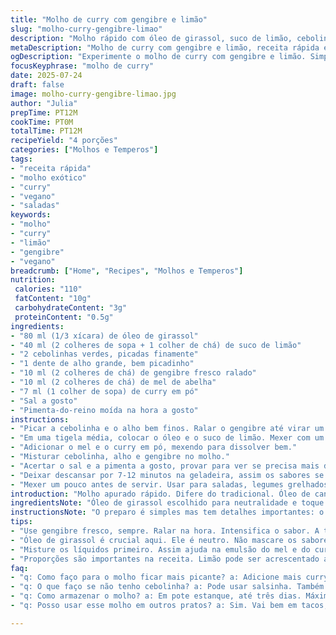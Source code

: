 ```yaml
---
title: "Molho de curry com gengibre e limão"
slug: "molho-curry-gengibre-limao"
description: "Molho rápido com óleo de girassol, suco de limão, cebolinha, alho, gengibre fresco, mel e curry em pó. Receita vegetariana, sem nozes, lactose, glúten, produtos lácteos e ovos. Um toque cítrico e picante, perfeito para saladas e pratos leves."
metaDescription: "Molho de curry com gengibre e limão, receita rápida e refrescante para saladas e pratos leves com sabor exótico"
ogDescription: "Experimente o molho de curry com gengibre e limão. Simples e fresco, combina bem com saladas e pratos indianos"
focusKeyphrase: "molho de curry"
date: 2025-07-24
draft: false
image: molho-curry-gengibre-limao.jpg
author: "Julia"
prepTime: PT12M
cookTime: PT0M
totalTime: PT12M
recipeYield: "4 porções"
categories: ["Molhos e Temperos"]
tags:
- "receita rápida"
- "molho exótico"
- "curry"
- "vegano"
- "saladas"
keywords:
- "molho"
- "curry"
- "limão"
- "gengibre"
- "vegano"
breadcrumb: ["Home", "Recipes", "Molhos e Temperos"]
nutrition: 
 calories: "110"
 fatContent: "10g"
 carbohydrateContent: "3g"
 proteinContent: "0.5g"
ingredients:
- "80 ml (1/3 xícara) de óleo de girassol"
- "40 ml (2 colheres de sopa + 1 colher de chá) de suco de limão"
- "2 cebolinhas verdes, picadas finamente"
- "1 dente de alho grande, bem picadinho"
- "10 ml (2 colheres de chá) de gengibre fresco ralado"
- "10 ml (2 colheres de chá) de mel de abelha"
- "7 ml (1 colher de sopa) de curry em pó"
- "Sal a gosto"
- "Pimenta-do-reino moída na hora a gosto"
instructions:
- "Picar a cebolinha e o alho bem finos. Ralar o gengibre até virar um purê."
- "Em uma tigela média, colocar o óleo e o suco de limão. Mexer com um batedor até começar a emulsificar."
- "Adicionar o mel e o curry em pó, mexendo para dissolver bem."
- "Misturar cebolinha, alho e gengibre no molho."
- "Acertar o sal e a pimenta a gosto, provar para ver se precisa mais de limão ou mel."
- "Deixar descansar por 7-12 minutos na geladeira, assim os sabores se casam."
- "Mexer um pouco antes de servir. Usar para saladas, legumes grelhados ou até como dip."
introduction: "Molho apurado rápido. Difere do tradicional. Óleo de canola substituído para um toque mais leve com girassol. Limão em mais quantidade para acidez vibrante. Cebolinha reforça frescor, alho com mais presença, gengibre mais generoso. Curry em pó elevado para quem curte mais punch. Adoçado com mel natural, nem doce nem azedo demais. Descansar uns minutos ele fica mais saboroso, mas já dá para usar na hora. Vai bem na salada verde, em pratos indianos, sobre legumes ou até para pincelar frango. Sem glúten, sem derivados animais, confortável para dietas restritivas. Simples, corajoso no sabor, aroma cítrico e toque exótico nas papilas. Combina com uma tábua de queijos veganos ou pão sírio quente. Fica vibrante mesmo depois de uma noite, ótimo para deixar pronto e tirar do freezer."
ingredientsNote: "Óleo de girassol escolhido para neutralidade e toque suave, diferente do canola que tem sabor mais arredondado. A cebolinha verde usada para frescor e cor, pode substituir por salsinha para variação. Gengibre fresco ralado intensifica o aroma e dá frescor picante, cuidado com o mel para não ficar doce demais, tradicionalmente curry pede um toque marcante e equilibrado. Limão fresco é fundamental, o suco industrializado perde na acidez natural. Use curry em pó de qualidade superior para realçar especiarias e evitar o gosto artificial das versões baratas. Sal e pimenta, na medida. Misture e prove sempre antes de armazenar, esses temperos variam com o paladar e o restante da receita."
instructionsNote: "O preparo é simples mas tem detalhes importantes: o gengibre deve estar ralado na hora para um efeito mais explosivo no paladar. Misture os líquidos primeiro para facilitar a emulsão do mel e do curry. Não usar batedeira, só fouet manual para não perder textura orgânica. O molho deve repousar para os sabores se ligarem, pelo menos 7 minutos na geladeira idealmente até 12 para o máximo resultado. Sirva frio, nunca quente, preserva a gordura e não perde a acidez. Pode ser guardado em pote fechado até três dias sem perder sabor. Agite antes de servir, o curry pode depositar no fundo."
tips:
- "Use gengibre fresco, sempre. Ralar na hora. Intensifica o sabor. A textura é crucial, não use gengibre seco. Rale até virar purê. Descanso é importante. Pelo menos 7 minutos na geladeira. Para os sabores se desenvolverem. Depois você sente o impacto. Sal e pimenta, ajuste no final. Sempre prove."
- "Óleo de girassol é crucial aqui. Ele é neutro. Não mascare os sabores. Diferente do canola que tem gosto forte. Cuidado com o mel. Não deixe muito doce. Limão fresco traz acidez ideal. O industrializado não é o mesmo. Sempre prefira o natural. Gosto faz toda a diferença. Cuidado ao misturar os ingredientes."
- "Misture os líquidos primeiro. Assim ajuda na emulsão do mel e do curry. Não use batedeira, só fouet. Mantém a textura perfeita. O molho deve ser servido frio. Isso preserva o sabor e a acidez. Guarde em pote fechado na geladeira. Dura até três dias, mas prove antes."
- "Proporções são importantes na receita. Limão pode ser acrescentado a gosto. E mais gengibre, se preferir. Não tenha medo de experimentar. Às vezes mais alho, se gostar. O molho combina com legumes grelhados. Tábua de queijos veganos também é uma boa. Versatilidade é chave nessa receita."
faq:
- "q: Como faço para o molho ficar mais picante? a: Adicione mais curry em pó. Aumenta a intensidade. Outra opção: um pouco de pimenta dedo-de-moça. Assim, você equilibra o sabor e dá um toque mais ousado."
- "q: O que faço se não tenho cebolinha? a: Pode usar salsinha. Também dá frescor. Ou até cebola roxa bem picada. E se preferir, omita, mas vai perder um pouco do frescor."
- "q: Como armazenar o molho? a: Em pote estanque, até três dias. Máximo. Evitar deixar fora da geladeira. Mas agite antes de servir. O curry pode se depositar no fundo."
- "q: Posso usar esse molho em outros pratos? a: Sim. Vai bem em tacos, no frango grelhado, ou mesmo em wraps. Experimente em receitas indianos. É bem versátil, você vai gostar."

---
```

